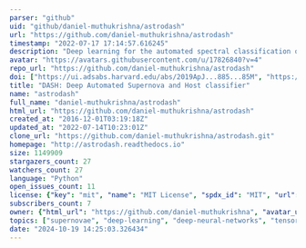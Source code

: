 ```yaml
---
parser: "github"
uid: "github/daniel-muthukrishna/astrodash"
url: "https://github.com/daniel-muthukrishna/astrodash"
timestamp: "2022-07-17 17:14:57.616245"
description: "Deep learning for the automated spectral classification of supernovae"
avatar: "https://avatars.githubusercontent.com/u/17826840?v=4"
repo_url: "https://github.com/daniel-muthukrishna/astrodash"
doi: ["https://ui.adsabs.harvard.edu/abs/2019ApJ...885...85M", "https://ui.adsabs.harvard.edu/abs/2020ascl.soft02009M/abstract"]
title: "DASH: Deep Automated Supernova and Host classifier"
name: "astrodash"
full_name: "daniel-muthukrishna/astrodash"
html_url: "https://github.com/daniel-muthukrishna/astrodash"
created_at: "2016-12-01T03:19:18Z"
updated_at: "2022-07-14T10:23:01Z"
clone_url: "https://github.com/daniel-muthukrishna/astrodash.git"
homepage: "http://astrodash.readthedocs.io"
size: 1149909
stargazers_count: 27
watchers_count: 27
language: "Python"
open_issues_count: 11
license: {"key": "mit", "name": "MIT License", "spdx_id": "MIT", "url": "https://api.github.com/licenses/mit", "node_id": "MDc6TGljZW5zZTEz"}
subscribers_count: 7
owner: {"html_url": "https://github.com/daniel-muthukrishna", "avatar_url": "https://avatars.githubusercontent.com/u/17826840?v=4", "login": "daniel-muthukrishna", "type": "User"}
topics: ["supernovae", "deep-learning", "deep-neural-networks", "tensorflow", "machine-learning", "classification", "transients", "pypi", "astronomy", "cosmology", "astrophysics", "spectra"]
date: "2024-10-19 14:25:03.326434"
---
```

